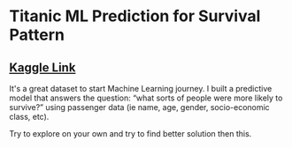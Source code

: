 # Titanic ML Prediction for Survival Pattern
## [Kaggle Link]

It's a great dataset to start Machine Learning journey.
I built a predictive model that answers the question: “what sorts of people were more likely to survive?” using passenger data (ie name, age, gender, socio-economic class, etc).

Try to explore on your own and try to find better solution then this.

[Kaggle Link]:https://www.kaggle.com/abirpaul/ml-predictions-for-titanic-disaster
